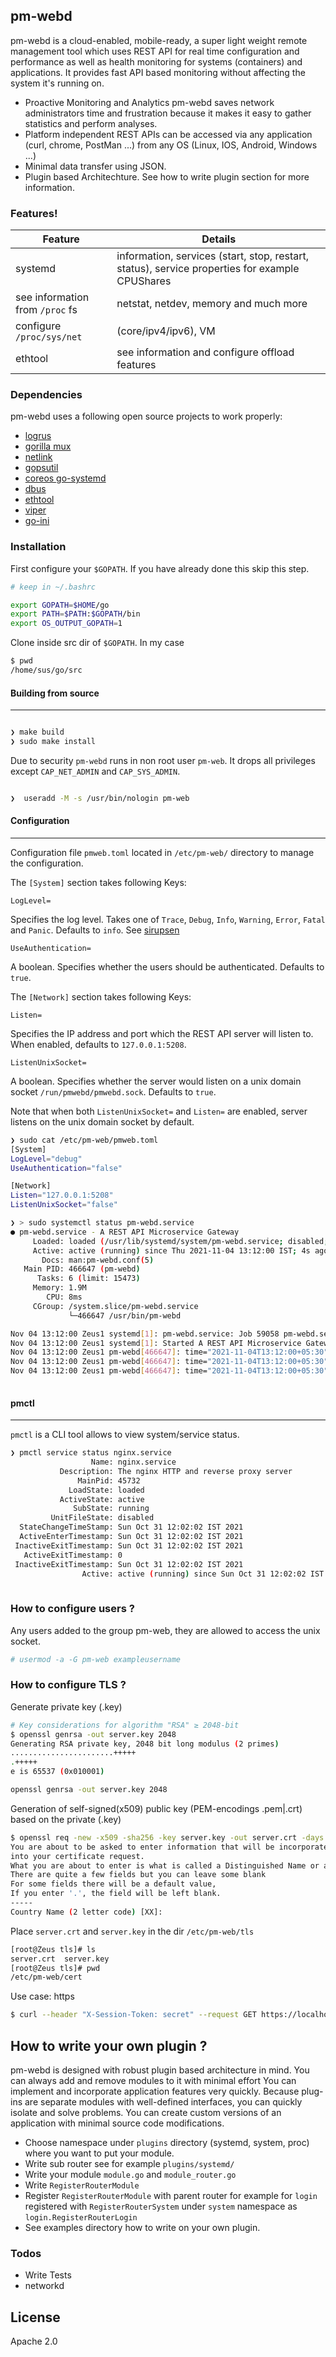 ## pm-webd


pm-webd is a cloud-enabled, mobile-ready, a super light weight remote management tool which uses REST API for real time configuration and performance as well as health monitoring for systems (containers) and applications. It provides fast API based monitoring without affecting the system it's running on.

- Proactive Monitoring and Analytics
  pm-webd saves network administrators time and frustration because it makes it easy to gather statistics and perform analyses.
- Platform independent REST APIs can be accessed via any application (curl, chrome, PostMan ...) from any OS (Linux, IOS, Android, Windows ...)
- Minimal data transfer using JSON.
- Plugin based Architechture. See how to write plugin section for more information.

### Features!

|Feature| Details |
| ------ | ------ |
|systemd  | information, services (start, stop, restart, status), service properties for example CPUShares
see information from ```/proc``` fs| netstat, netdev, memory and much more
configure ```/proc/sys/net``` | (core/ipv4/ipv6), VM
ethtool | see information and configure offload features


### Dependencies

pm-webd uses a following open source projects to work properly:

* [logrus](https://github.com/sirupsen/logrus)
* [gorilla mux](https://github.com/gorilla/mux)
* [netlink](https://github.com/vishvananda/netlink)
* [gopsutil](https://github.com/shirou/gopsutil)
* [coreos go-systemd](https://github.com/coreos/go-systemd)
* [dbus](https://github.com/godbus/dbus)
* [ethtool](https://github.com/safchain/ethtool)
* [viper](https://github.com/spf13/viper)
* [go-ini](https://github.com/go-ini/ini)


### Installation

First configure your ```$GOPATH```. If you have already done this skip this step.

```sh
# keep in ~/.bashrc
```

```sh
export GOPATH=$HOME/go
export PATH=$PATH:$GOPATH/bin
export OS_OUTPUT_GOPATH=1
```

Clone inside src dir of ```$GOPATH```. In my case

```sh
$ pwd
/home/sus/go/src
```

#### Building from source
----

```bash

❯ make build
❯ sudo make install
```

Due to security `pm-webd` runs in non root user `pm-web`. It drops all privileges except `CAP_NET_ADMIN` and `CAP_SYS_ADMIN`.

```bash

❯  useradd -M -s /usr/bin/nologin pm-web
```

#### Configuration
----

Configuration file `pmweb.toml` located in `/etc/pm-web/` directory to manage the configuration.

The `[System]` section takes following Keys:

`LogLevel=`

Specifies the log level. Takes one of `Trace`, `Debug`, `Info`, `Warning`, `Error`, `Fatal` and `Panic`. Defaults to `info`. See [sirupsen](https://github.com/sirupsen/logrus#level-logging)

`UseAuthentication=`

A boolean. Specifies whether the users should be authenticated. Defaults to `true`.


The `[Network]` section takes following Keys:

`Listen=`

Specifies the IP address and port which the REST API server will listen to. When enabled, defaults to `127.0.0.1:5208`.

`ListenUnixSocket=`

A boolean. Specifies whether the server would listen on a unix domain socket `/run/pmwebd/pmwebd.sock`. Defaults to `true`.

Note that when both `ListenUnixSocket=` and `Listen=` are enabled, server listens on the unix domain socket by default.
 ```bash
❯ sudo cat /etc/pm-web/pmweb.toml                                     
[System]
LogLevel="debug"
UseAuthentication="false"

[Network]
Listen="127.0.0.1:5208"
ListenUnixSocket="false"
```

```bash
❯ > sudo systemctl status pm-webd.service
● pm-webd.service - A REST API Microservice Gateway
     Loaded: loaded (/usr/lib/systemd/system/pm-webd.service; disabled; vendor preset: disabled)
     Active: active (running) since Thu 2021-11-04 13:12:00 IST; 4s ago
       Docs: man:pm-webd.conf(5)
   Main PID: 466647 (pm-webd)
      Tasks: 6 (limit: 15473)
     Memory: 1.9M
        CPU: 8ms
     CGroup: /system.slice/pm-webd.service
             └─466647 /usr/bin/pm-webd

Nov 04 13:12:00 Zeus1 systemd[1]: pm-webd.service: Job 59058 pm-webd.service/start finished, result=done
Nov 04 13:12:00 Zeus1 systemd[1]: Started A REST API Microservice Gateway.
Nov 04 13:12:00 Zeus1 pm-webd[466647]: time="2021-11-04T13:12:00+05:30" level=debug msg="Log level set to 'debug'"
Nov 04 13:12:00 Zeus1 pm-webd[466647]: time="2021-11-04T13:12:00+05:30" level=info msg="pm-webd: v0.1 (built go1.17)"
Nov 04 13:12:00 Zeus1 pm-webd[466647]: time="2021-11-04T13:12:00+05:30" level=info msg="Starting pm-webd server at unix domain socket='/run/pmwebd/pmwebd.sock' in HTTP mode"
        
```

#### pmctl
----

`pmctl` is a CLI tool allows to view system/service status.

```bash
❯ pmctl service status nginx.service
                  Name: nginx.service 
           Description: The nginx HTTP and reverse proxy server 
               MainPid: 45732 
             LoadState: loaded 
           ActiveState: active 
              SubState: running 
         UnitFileState: disabled 
  StateChangeTimeStamp: Sun Oct 31 12:02:02 IST 2021 
  ActiveEnterTimestamp: Sun Oct 31 12:02:02 IST 2021 
 InactiveExitTimestamp: Sun Oct 31 12:02:02 IST 2021 
   ActiveExitTimestamp: 0 
 InactiveExitTimestamp: Sun Oct 31 12:02:02 IST 2021 
                Active: active (running) since Sun Oct 31 12:02:02 IST 2021
 
```

### How to configure users ?

Any users added to the group pm-web, they are allowed to access the unix socket.

```sh
# usermod -a -G pm-web exampleusername
```

### How to configure TLS ?

Generate private key (.key)

```sh
# Key considerations for algorithm "RSA" ≥ 2048-bit
$ openssl genrsa -out server.key 2048
Generating RSA private key, 2048 bit long modulus (2 primes)
.......................+++++
.+++++
e is 65537 (0x010001)

openssl genrsa -out server.key 2048
```

Generation of self-signed(x509) public key (PEM-encodings .pem|.crt) based on the private (.key)

```sh
$ openssl req -new -x509 -sha256 -key server.key -out server.crt -days 3650
You are about to be asked to enter information that will be incorporated
into your certificate request.
What you are about to enter is what is called a Distinguished Name or a DN.
There are quite a few fields but you can leave some blank
For some fields there will be a default value,
If you enter '.', the field will be left blank.
-----
Country Name (2 letter code) [XX]:

```

Place ```server.crt``` and ```server.key``` in the dir ```/etc/pm-web/tls```

```bash
[root@Zeus tls]# ls
server.crt  server.key
[root@Zeus tls]# pwd
/etc/pm-web/cert

```

Use case: https

```sh
$ curl --header "X-Session-Token: secret" --request GET https://localhost:5208/api/v1/network/ethtool/vmnet8/get-link-features -k --tlsv1.2

```

## How to write your own plugin ?

pm-webd is designed with robust plugin based architecture in mind. You can always add and remove modules to it with minimal effort
You can implement and incorporate application features very quickly. Because plug-ins are separate modules with well-defined interfaces,
you can quickly isolate and solve problems. You can create custom versions of an application with minimal source code modifications.

* Choose namespace under `plugins` directory (systemd, system, proc) where you want to put your module.
* Write sub router see for example ```plugins/systemd/```
* Write your module ```module.go``` and  ```module_router.go```
* Write ```RegisterRouterModule```
* Register ```RegisterRouterModule``` with parent router for example for ```login``` registered with
  ```RegisterRouterSystem``` under ```system``` namespace as ```login.RegisterRouterLogin```
* See examples directory how to write on your own plugin.

### Todos

 - Write Tests
 - networkd

License
----

Apache 2.0


[//]: # (These are reference links used in the body of this note and get stripped out when the markdown processor does its job. There is no need to format nicely because it shouldn't be seen. Thanks SO - http://stackoverflow.com/questions/4823468/store-comments-in-markdown-syntax)

   [git-repo-url]: <https://github.com/api-routerd/api-routerd.git>

